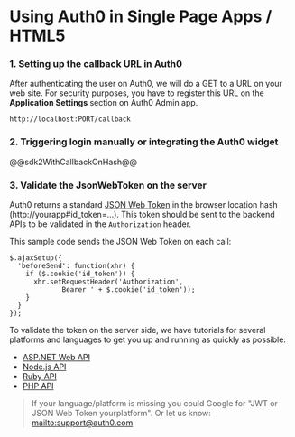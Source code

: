 # Using Auth0 in Single Page Apps / HTML5

### 1. Setting up the callback URL in Auth0

  <div class="setup-callback">
  <p>After authenticating the user on Auth0, we will do a GET to a URL on your web site. For security purposes, you have to register this URL  on the <strong>Application Settings</strong> section on Auth0 Admin app.</p>

  <pre><code>http://localhost:PORT/callback</pre></code>
  </div>

### 2. Triggering login manually or integrating the Auth0 widget

@@sdk2WithCallbackOnHash@@

### 3. Validate the JsonWebToken on the server

Auth0 returns a standard [JSON Web Token](http://tools.ietf.org/html/draft-ietf-oauth-json-web-token-12) in the browser location hash (http://yourapp#id_token=...). This token should be sent to the backend APIs to be validated in the `Authorization` header.

This sample code sends the JSON Web Token on each call:

    $.ajaxSetup({
      'beforeSend': function(xhr) {
        if ($.cookie('id_token')) {        
          xhr.setRequestHeader('Authorization', 
                'Bearer ' + $.cookie('id_token'));
        }
      }
    });

To validate the token on the server side, we have tutorials for several platforms and languages to get you up and running as quickly as possible:

* [ASP.NET Web API](aspnetwebapi-tutorial)
* [Node.js API](nodeapi-tutorial)
* [Ruby API](rubyapi-tutorial)
* [PHP API](phpapi-tutorial)

> If your language/platform is missing you could Google for "JWT or JSON Web Token yourplatform". Or let us know: [mailto:support@auth0.com](support@auth0.com)
 
